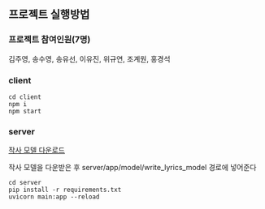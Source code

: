  ## 프로젝트 실행방법
 

### 프로젝트 참여인원(7명)
김주영, 송수영, 송유선, 이유진, 위규연, 조계원, 홍경석 
### client
 ```
cd client
npm i
npm start
 ```
### server
[작사 모델 다운로드](https://drive.google.com/drive/folders/1VEi-_t4e2Z3S2yraH2LPF0jPP-Fnz8tS?usp=sharing)

작사 모델을 다운받은 후 server/app/model/write_lyrics_model 경로에 넣어준다
```
cd server
pip install -r requirements.txt
uvicorn main:app --reload
```
### 